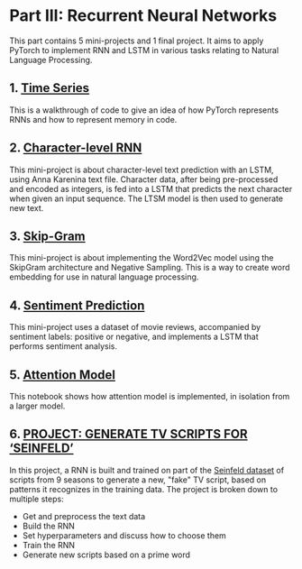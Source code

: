 # Part III: Recurrent Neural Networks
This part contains 5 mini-projects and 1 final project. It aims to apply PyTorch to implement RNN and LSTM in various tasks relating to Natural Language Processing.
## 1. [Time Series](https://github.com/ngthianhphuong/deep-learning-nanodegree/tree/master/recurrent-neural-networks/time-series)
This is a walkthrough of code to give an idea of how PyTorch represents RNNs and how to represent memory in code.
## 2. [Character-level RNN](https://github.com/ngthianhphuong/deep-learning-nanodegree/tree/master/recurrent-neural-networks/character-level-rnn-exercise)
This mini-project is about character-level text prediction with an LSTM, using Anna Karenina text file. Character data, after being pre-processed and encoded as integers, is fed into a LSTM that predicts the next character when given an input sequence. The LTSM model is then used to generate new text.
## 3. [Skip-Gram](https://github.com/ngthianhphuong/deep-learning-nanodegree/tree/master/recurrent-neural-networks/skip-gram)
This mini-project is about implementing the Word2Vec model using the SkipGram architecture and Negative Sampling. This is a way to create word embedding for use in natural language processing.
## 4. [Sentiment Prediction](https://github.com/ngthianhphuong/deep-learning-nanodegree/tree/master/recurrent-neural-networks/sentiment-prediction-lstm)
This mini-project uses a dataset of movie reviews, accompanied by sentiment labels: positive or negative, and implements a LSTM that performs sentiment analysis.
## 5. [Attention Model](https://github.com/ngthianhphuong/deep-learning-nanodegree/blob/master/recurrent-neural-networks/attention/)
This notebook shows how attention model is implemented, in isolation from a larger model.
## 6. [PROJECT: GENERATE TV SCRIPTS FOR ‘SEINFELD’](https://github.com/ngthianhphuong/deep-learning-nanodegree/tree/master/recurrent-neural-networks/tv-script)
In this project, a RNN is built and trained on part of the [Seinfeld dataset](https://www.kaggle.com/thec03u5/seinfeld-chronicles#scripts.csv) of scripts from 9 seasons to generate a new, "fake" TV script, based on patterns it recognizes in the training data.
The project is broken down to multiple steps:
- Get and preprocess the text data
- Build the RNN
- Set hyperparameters and discuss how to choose them
- Train the RNN
- Generate new scripts based on a prime word
